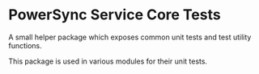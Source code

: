 # PowerSync Service Core Tests

A small helper package which exposes common unit tests and test utility functions.

This package is used in various modules for their unit tests.
